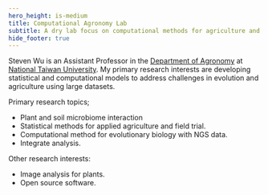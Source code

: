 ```yaml
---
hero_height: is-medium
title: Computational Agronomy Lab
subtitle: A dry lab focus on computational methods for agriculture and evolutionary biology.
hide_footer: true
---
```



Steven Wu is an Assistant Professor in the [Department of Agronomy](http://www.agron.ntu.edu.tw/) at [National Taiwan University](https://www.ntu.edu.tw/english/). My primary research interests are developing statistical and computational models to address challenges in evolution and agriculture using large datasets.

Primary research topics;
- Plant and soil microbiome interaction
- Statistical methods for applied agriculture and field trial.
- Computational method for evolutionary biology with NGS data.
- Integrate analysis.


Other research interests:
- Image analysis for plants.
- Open source software.

<!--
We develope statistical and computational methods to solve complex problems in agriculture and evolutionary biology.

-->
